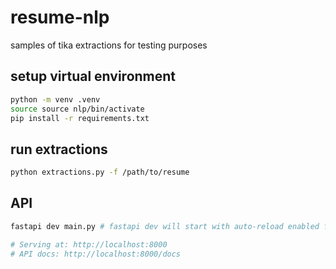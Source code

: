 # resume-nlp

samples of tika extractions for testing purposes

## setup virtual environment
```bash
python -m venv .venv
source source nlp/bin/activate
pip install -r requirements.txt
```

## run extractions
```bash
python extractions.py -f /path/to/resume
```

## API
```bash
fastapi dev main.py # fastapi dev will start with auto-reload enabled for local development

# Serving at: http://localhost:8000
# API docs: http://localhost:8000/docs
```